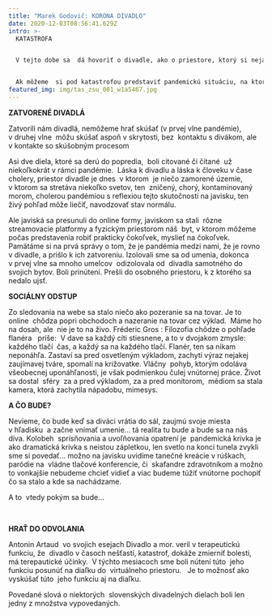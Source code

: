 ```yaml
---
title: "Marek Godovič: KORONA DIVADLO"
date: 2020-12-03T08:56:41.629Z
intro: >-
  KATASTROFA


  V tejto dobe sa  dá hovoriť o divadle, ako o priestore, ktorý si nejakým spôsobom predstavujeme, už nemáme s ním spojenie živé, jednoznačné, spojenie, ktorý by vychádzalo z osobných zážitkov, javisko na dosah, nepočuť kýchnutie okrem svojho vlastného, polohlasný komentár toho, čo sa odohráva či neodohráva na javisku, teraz sa tento zážitok presunul do obývačiek, kde si tieto veci môžeme dopriať len samy zo sebou. Možno medzi tým odskočíme do kuchyne pre pitie, alebo si stopnem predstavenia kedykoľvek chcem, môžem si ho pozrieť ešte raz, alebo odísť  bez toho, aby som sa predieral cez nohy šomrajúcich divákov.


  Ak môžeme  si pod katastrofou predstaviť pandemickú situáciu, na ktorej krivku sme sa zvykli každodenne dívať ako na predpoveď počasia, môžeme. Rovnako  za katastrofu, môžeme považovať bezkontaktnosť divadla v dnešných pomeroch za monitormi počítačov a displejoch tabletov či mobilov.
featured_img: img/tas_zsu_001_w1a5467.jpg
---
```

**ZATVORENÉ DIVADLÁ**  

Zatvorili nám divadlá, nemôžeme hrať skúšať (v prvej vlne pandémie), v druhej vlne  môžu skúšať aspoň v skrytosti, bez  kontaktu s divákom, ale  v kontakte so skúšobným procesom

Asi dve diela, ktoré sa derú do popredia,  boli citované či čítané  už niekoľkokrát v rámci pandémie.  Láska k divadlu a láska k človeku v čase cholery, priestor divadle je dnes  v ktorom  je niečo zamorené územie, v ktorom sa stretáva niekoľko svetov, ten  zničený, chorý, kontaminovaný morom, cholerou pandémiou s reflexiou tejto skutočnosti na javisku, ten  živý pohľad môže liečiť, navodzovať stav normálu.

Ale javiská sa presunuli do online formy, javiskom sa stali  rôzne streamovacie platformy a fyzickým priestorom náš  byt, v ktorom môžeme počas predstavenia robiť prakticky čokoľvek, myslieť na čokoľvek. Pamätáme si na prvá správy o tom, že je pandémia medzi nami, že je rovno v divadle, a prišlo k ich zatvoreniu. Izolovali sme sa od umenia, dokonca v prvej vlne sa mnoho umelcov  odizolovala od  divadla samotného do svojich bytov. Boli prinútení. Prešli do osobného priestoru, k z ktorého sa nedalo ujsť.

**SOCIÁLNY ODSTUP**   

Zo sledovania na webe sa stalo niečo ako pozeranie sa na tovar. Je to online  chôdza popri obchodoch a nazeranie na tovar cez výklad.  Máme ho na dosah, ale  nie je to na živo. Fréderic Gros : Filozofia chôdze o pohľade flanéra   príše:  V dave sa každý cíti stiesnene, a to v dvojakom zmysle: každého tlačí  čas, a každý sa na každého tlačí. Flanér, ten sa nikam neponáhľa. Zastaví sa pred osvetleným výkladom, zachytí výraz nejakej zaujímavej tváre, spomalí na križovatke. Vláčny  pohyb, ktorým odoláva všeobecnej uponáhľanosti, je však podmienkou čulej vnútornej práce. Život sa dostal  sféry  za a pred výkladom, za a pred monitorom,  médiom sa stala kamera, ktorá zachytila nápadobu, mimesys.

**A ČO BUDE?**  

Nevieme, čo bude keď sa diváci vrátia do sál, zaujmú svoje miesta v hľadisku  a začne vnímať umenie... tá realita tu bude a bude sa na nás díva. Kolobeh  sprísňovania a uvoľňovania opatrení je  pandemická krivka je ako dramatická krivka s neistou zápletkou, len svetlo na konci tunela zvykli sme si povedať... možno na javisku uvidíme tanečné kreácie v rúškach, paródie na  vládne tlačové konferencie, či  skafandre zdravotníkom a možno to vonkajšie nebudeme chcieť vidieť a viac budeme túžiť vnútorne pochopiť čo sa stalo a kde sa nachádzame.

A to  vtedy pokým sa bude...

 

**HRAŤ DO ODVOLANIA** 

Antonin Artaud  vo svojich esejach Divadlo a mor. veril v terapeutickú funkciu, že  divadlo v časoch nešťastí, katastrof, dokáže zmierniť bolesti, má terepautické účinky.  V týchto mesiacoch sme boli nútení túto  jeho funkciu posunúť na diaľku do  virtuálneho priestoru.   Je to možnosť ako vyskúšať túto  jeho funkciu aj na diaľku.

Povedané slová o niektorých  slovenských divadelných dielach boli len jedny z množstva vypovedaných.